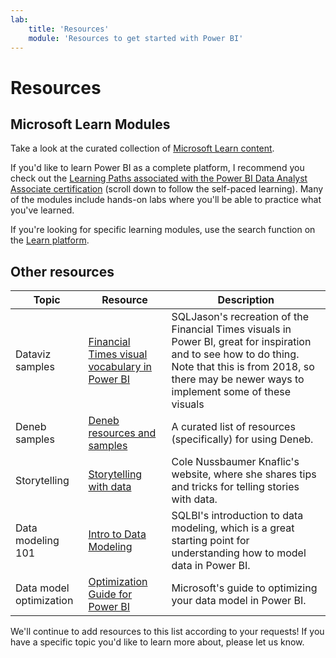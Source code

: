 ```yaml
---
lab:
    title: 'Resources'
    module: 'Resources to get started with Power BI'
---
```


# Resources

## Microsoft Learn Modules

Take a look at the curated collection of [Microsoft Learn content](https://aka.ms/pbilearn). 

If you'd like to learn Power BI as a complete platform, I recommend you check out the [Learning Paths associated with the Power BI Data Analyst Associate certification](https://learn.microsoft.com/credentials/certifications/power-bi-data-analyst-associate/?azure-portal=true) (scroll down to follow the self-paced learning). Many of the modules include hands-on labs where you'll be able to practice what you've learned.

If you're looking for specific learning modules, use the search function on the [Learn platform](https://learn.microsoft.com/training/browse/?expanded=power-platform&products=power-bi).


## Other resources

| Topic  | Resource | Description |
|----------|----------| ------------------------------------|
Dataviz samples | [Financial Times visual vocabulary in Power BI](https://sqljason.com/2018/12/financial-times-visual-vocabulary-power-bi-edition.html) |  SQLJason's recreation of the Financial Times visuals in Power BI, great for inspiration and to see how to do thing. Note that this is from 2018, so there may be newer ways to implement some of these visuals ||
| Deneb samples | [Deneb resources and samples](https://deneb-viz.github.io/community/resources) |  A curated list of resources (specifically) for using Deneb.  ||
Storytelling | [Storytelling with data](https://www.storytellingwithdata.com/) |  Cole Nussbaumer Knaflic's website, where she shares tips and tricks for telling stories with data.
Data modeling 101 | [Intro to Data Modeling](https://www.sqlbi.com/articles/session-introduction-to-data-modeling/) | SQLBI's introduction to data modeling, which is a great starting point for understanding how to model data in Power BI.
Data model optimization | [Optimization Guide for Power BI](https://learn.microsoft.com//power-bi/guidance/power-bi-optimization) | Microsoft's guide to optimizing your data model in Power BI.

We'll continue to add resources to this list according to your requests! If you have a specific topic you'd like to learn more about, please let us know.

